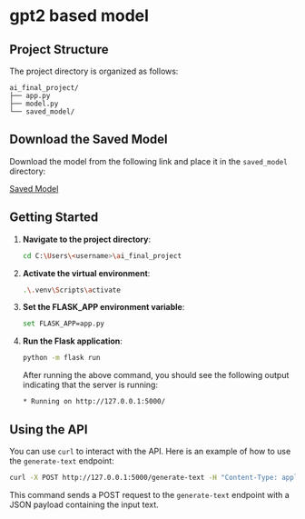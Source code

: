 # gpt2 based model

## Project Structure

The project directory is organized as follows:

```
ai_final_project/
├── app.py
├── model.py
└── saved_model/
```

## Download the Saved Model

Download the model from the following link and place it in the `saved_model` directory:

[Saved Model](https://drive.google.com/file/d/13W-NVE42QkZVoJiIsTmPWsBkmrRDG4Ez/view?usp=sharing)

## Getting Started

1. **Navigate to the project directory**:

    ```sh
    cd C:\Users\<username>\ai_final_project
    ```

2. **Activate the virtual environment**:

    ```sh
    .\.venv\Scripts\activate
    ```

3. **Set the FLASK_APP environment variable**:

    ```sh
    set FLASK_APP=app.py
    ```

4. **Run the Flask application**:

    ```sh
    python -m flask run
    ```

    After running the above command, you should see the following output indicating that the server is running:

    ```
    * Running on http://127.0.0.1:5000/
    ```

## Using the API

You can use `curl` to interact with the API. Here is an example of how to use the `generate-text` endpoint:

```sh
curl -X POST http://127.0.0.1:5000/generate-text -H "Content-Type: application/json" -d "{\"input_text\": \"Hello, how are you?\"}"
```

This command sends a POST request to the `generate-text` endpoint with a JSON payload containing the input text.
